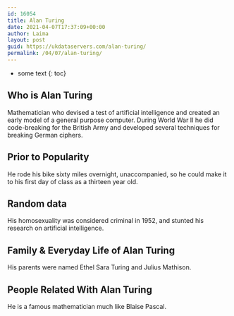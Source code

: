 ```yaml
---
id: 16054
title: Alan Turing
date: 2021-04-07T17:37:09+00:00
author: Laima
layout: post
guid: https://ukdataservers.com/alan-turing/
permalink: /04/07/alan-turing/
---
```


* some text
{: toc}


## Who is Alan Turing
                  
                  
                  
Mathematician who devised a test of artificial intelligence and created an early model of a general purpose computer. During World War II he did code-breaking for the British Army and developed several techniques for breaking German ciphers.
                  
              
            
              
            
                
                
                
## Prior to Popularity
                  
                  
                  
He rode his bike sixty miles overnight, unaccompanied, so he could make it to his first day of class as a thirteen year old.
                  
              
            
              
            
                
                
                
## Random data
                  
                  
                  
His homosexuality was considered criminal in 1952, and stunted his research on artificial intelligence.
                  
              
            
              
            
                
                
                
## Family & Everyday Life of Alan Turing
                  
                  
                  
His parents were named Ethel Sara Turing and Julius Mathison.
                  
              
            
              
            
                
                
                
## People Related With Alan Turing
                  
                  
                  
He is a famous mathematician much like Blaise Pascal.
                  
              
            
              
            
                
              
            
              
              
            
            
              
            
          
          
          
